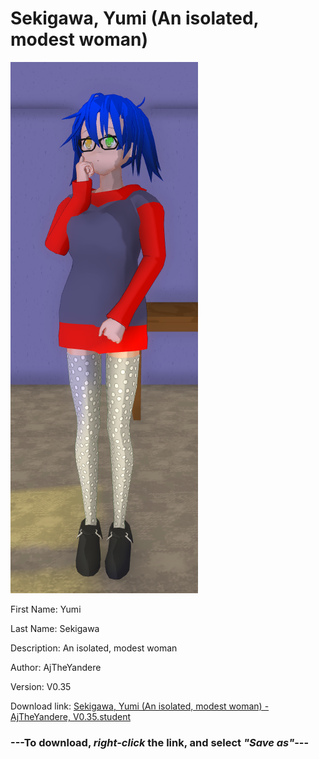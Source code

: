 # Sekigawa, Yumi (An isolated, modest woman)

<img src = "https://raw.githubusercontent.com/Arbiter1223/Daigaku-Gurashi-Custom-Students/master/Students/Files/Sekigawa%2C%20Yumi%20(An%20isolated%2C%20modest%20woman).png">

First Name: Yumi

Last Name: Sekigawa

Description: An isolated, modest woman

Author: AjTheYandere

Version: V0.35

Download link: <a href="https://raw.githubusercontent.com/Arbiter1223/Daigaku-Gurashi-Custom-Students/master/Students/Files/Sekigawa%2C%20Yumi%20(An%20isolated%2C%20modest%20woman)%20-%20AjTheYandere%2C%20V0.35.student">Sekigawa, Yumi (An isolated, modest woman) - AjTheYandere, V0.35.student</a>

### ---**To download, _right-click_ the link, and select _"Save as"_**---
